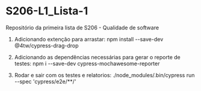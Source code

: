 # S206-L1_Lista-1
Repositório da primeira lista de S206 - Qualidade de software

1. Adicionando extenção para arrastar:
npm install --save-dev @4tw/cypress-drag-drop

2. Adicionando as dependências necessárias para gerar o reporte de testes:
npm i --save-dev cypress-mochawesome-reporter

3. Rodar e sair com os testes e relatorios:
./node_modules/.bin/cypress run --spec 'cypress/e2e/**/'

